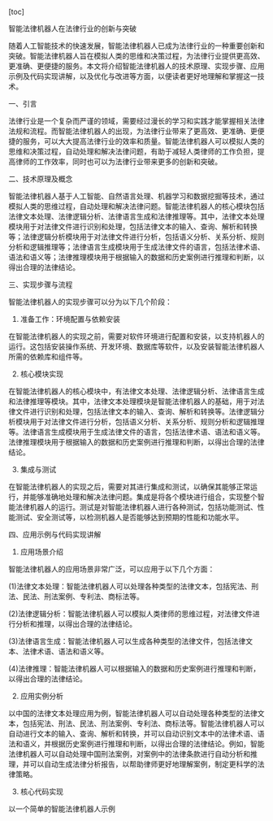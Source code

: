 
[toc]                    
                
                
智能法律机器人在法律行业的创新与突破

随着人工智能技术的快速发展，智能法律机器人已成为法律行业的一种重要创新和突破。智能法律机器人旨在模拟人类的思维和决策过程，为法律行业提供更高效、更准确、更便捷的服务。本文将介绍智能法律机器人的技术原理、实现步骤、应用示例及代码实现讲解，以及优化与改进等方面，以便读者更好地理解和掌握这一技术。

一、引言

法律行业是一个复杂而严谨的领域，需要经过漫长的学习和实践才能掌握相关法律法规和流程。而智能法律机器人的出现，为法律行业带来了更高效、更准确、更便捷的服务，可以大大提高法律行业的效率和质量。智能法律机器人可以模拟人类的思维和决策过程，自动处理和解决法律问题，有助于减轻人类律师的工作负担，提高律师的工作效率，同时也可以为法律行业带来更多的创新和突破。

二、技术原理及概念

智能法律机器人基于人工智能、自然语言处理、机器学习和数据挖掘等技术，通过模拟人类的思维过程，自动处理和解决法律问题。智能法律机器人的核心模块包括法律文本处理、法律逻辑分析、法律语言生成和法律推理等。其中，法律文本处理模块用于对法律文件进行识别和处理，包括法律文本的输入、查询、解析和转换等；法律逻辑分析模块用于对法律文件进行分析，包括语义分析、关系分析、规则分析和逻辑推理等；法律语言生成模块用于生成法律文件的语言，包括法律术语、语法和语义等；法律推理模块用于根据输入的数据和历史案例进行推理和判断，以得出合理的法律结论。

三、实现步骤与流程

智能法律机器人的实现步骤可以分为以下几个阶段：

1. 准备工作：环境配置与依赖安装

在智能法律机器人的实现之前，需要对软件环境进行配置和安装，以支持机器人的运行。这包括安装操作系统、开发环境、数据库等软件，以及安装智能法律机器人所需的依赖库和组件等。

2. 核心模块实现

在智能法律机器人的核心模块中，有法律文本处理、法律逻辑分析、法律语言生成和法律推理等模块。其中，法律文本处理模块是智能法律机器人的基础，用于对法律文件进行识别和处理，包括法律文本的输入、查询、解析和转换等。法律逻辑分析模块用于对法律文件进行分析，包括语义分析、关系分析、规则分析和逻辑推理等。法律语言生成模块用于生成法律文件的语言，包括法律术语、语法和语义等。法律推理模块用于根据输入的数据和历史案例进行推理和判断，以得出合理的法律结论。

3. 集成与测试

在智能法律机器人的实现之后，需要对其进行集成和测试，以确保其能够正常运行，并能够准确地处理和解决法律问题。集成是将各个模块进行组合，实现整个智能法律机器人的运行。测试是对智能法律机器人进行各种测试，包括功能测试、性能测试、安全测试等，以检测机器人是否能够达到预期的性能和功能水平。

四、应用示例与代码实现讲解

1. 应用场景介绍

智能法律机器人的应用场景非常广泛，可以应用于以下几个方面：

(1)法律文本处理：智能法律机器人可以处理各种类型的法律文本，包括宪法、刑法、民法、刑法案例、专利法、商标法等。

(2)法律逻辑分析：智能法律机器人可以模拟人类律师的思维过程，对法律文件进行分析和推理，以得出合理的法律结论。

(3)法律语言生成：智能法律机器人可以生成各种类型的法律文件，包括法律文本、法律术语、语法和语义等。

(4)法律推理：智能法律机器人可以根据输入的数据和历史案例进行推理和判断，以得出合理的法律结论。

2. 应用实例分析

以中国的法律文本处理应用为例，智能法律机器人可以自动处理各种类型的法律文本，包括宪法、刑法、民法、刑法案例、专利法、商标法等。智能法律机器人可以自动进行文本的输入、查询、解析和转换，并可以自动识别文本中的法律术语、语法和语义，并根据历史案例进行推理和判断，以得出合理的法律结论。例如，智能法律机器人可以自动处理中国刑法案例，对案例中的法律条款进行自动分析和推理，并可以自动生成法律分析报告，以帮助律师更好地理解案例，制定更科学的法律策略。

3. 核心代码实现

以一个简单的智能法律机器人示例

